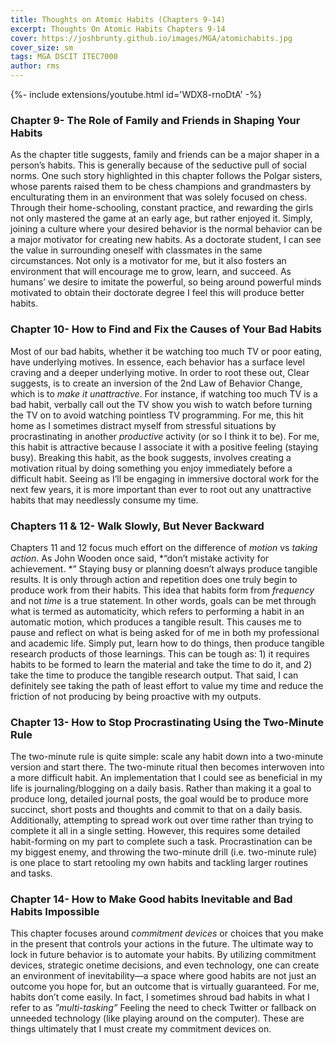 ```yaml
---
title: Thoughts on Atomic Habits (Chapters 9-14)
excerpt: Thoughts On Atomic Habits Chapters 9-14 
cover: https://joshbrunty.github.io/images/MGA/atomichabits.jpg
cover_size: sm
tags: MGA DSCIT ITEC7000
author: rms
---
```


<div>{%- include extensions/youtube.html id='WDX8-rnoDtA' -%}</div>

### Chapter 9- The Role of Family and Friends in Shaping Your Habits
As the chapter title suggests, family and friends can be a major shaper in a person’s habits. This is generally because of the seductive pull of social norms. One such story highlighted in this chapter follows the Polgar sisters, whose parents raised them to be chess champions and grandmasters by enculturating them in an environment that was solely focused on chess. Through their home-schooling, constant practice, and rewarding the girls not only mastered the game at an early age, but rather enjoyed it. Simply, joining a culture where your desired behavior is the normal behavior can be a major motivator for creating new habits. As a doctorate student, I can see the value in surrounding oneself with classmates in the same circumstances. Not only is a motivator for me, but it also fosters an environment that will encourage me to grow, learn, and succeed. As humans’ we desire to imitate the powerful, so being around powerful minds motivated to obtain their doctorate degree I feel this will produce better habits.

### Chapter 10- How to Find and Fix the Causes of Your Bad Habits
Most of our bad habits, whether it be watching too much TV or poor eating, have underlying motives. In essence, each behavior has a surface level craving and a deeper underlying motive. In order to root these out, Clear suggests, is to create an inversion of the 2nd Law of Behavior Change, which is to *make it unattractive*. For instance, if watching too much TV is a bad habit, verbally call out the TV show you wish to watch before turning the TV on to avoid watching pointless TV programming. For me, this hit home as I sometimes distract myself from stressful situations by procrastinating in another *productive* activity (or so I think it to be). For me, this habit is attractive because I associate it with a positive feeling (staying busy). Breaking this habit, as the book suggests, involves creating a motivation ritual by doing something you enjoy immediately before a difficult habit. Seeing as I’ll be engaging in immersive doctoral work for the next few years, it is more important than ever to root out any unattractive habits that may needlessly consume my time.

### Chapters 11 & 12- Walk Slowly, But Never Backward
Chapters 11 and 12 focus much effort on the difference of *motion* vs *taking action*. As John Wooden once said, *“don’t mistake activity for achievement. *” Staying busy or planning doesn’t always produce tangible results. It is only through action and repetition does one truly begin to produce work from their habits. This idea that habits form from *frequency* and not *time* is a true statement. In other words, goals can be met through what is termed as automaticity, which refers to performing a habit in an automatic motion, which produces a tangible result. This causes me to pause and reflect on what is being asked for of me in both my professional and academic life. Simply put, learn how to do things, then produce tangible research products of those learnings. This can be tough as: 1) it requires habits to be formed to learn the material and take the time to do it, and 2) take the time to produce the tangible research output. That said, I can definitely see taking the path of least effort to value my time and reduce the friction of not producing by being proactive with my outputs.

### Chapter 13- How to Stop Procrastinating Using the Two-Minute Rule
The two-minute rule is quite simple: scale any habit down into a two-minute version and start there. The two-minute ritual then becomes interwoven into a more difficult habit. An implementation that I could see as beneficial in my life is journaling/blogging on a daily basis. Rather than making it a goal to produce long, detailed journal posts, the goal would be to produce more succinct, short posts and thoughts and commit to that on a daily basis. Additionally, attempting to spread work out over time rather than trying to complete it all in a single setting. However, this requires some detailed habit-forming on my part to complete such a task. Procrastination can be my biggest enemy, and throwing the two-minute drill (i.e. two-minute rule) is one place to start retooling my own habits and tackling larger routines and tasks. 

### Chapter 14- How to Make Good habits Inevitable and Bad Habits Impossible
This chapter focuses around *commitment devices* or choices that you make in the present that controls your actions in the future. The ultimate way to lock in future behavior is to automate your habits. By utilizing commitment devices, strategic onetime decisions, and even technology, one can create an environment of inevitability—a space where good habits are not just an outcome you hope for, but an outcome that is virtually guaranteed. For me, habits don’t come easily. In fact, I sometimes shroud bad habits in what I refer to as *”multi-tasking”* Feeling the need to check Twitter or fallback on unneeded technology (like playing around on the computer). These are things ultimately that I must create my commitment devices on.
